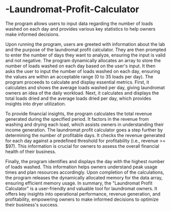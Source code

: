 # -Laundromat-Profit-Calculator
The program allows users to input data regarding the number of loads washed on each day and provides various key statistics to help owners make informed decisions.

Upon running the program, users are greeted with information about the lab and the purpose of the laundromat profit calculator. They are then prompted to enter the number of days they want to analyze, ensuring the input is valid and not negative.
The program dynamically allocates an array to store the number of loads washed on each day based on the user's input. It then asks the user to input the number of loads washed on each day, ensuring the values are within an acceptable range (0 to 35 loads per day).
The program proceeds to calculate and display essential metrics. First, it calculates and shows the average loads washed per day, giving laundromat owners an idea of the daily workload. Next, it calculates and displays the total loads dried and the average loads dried per day, which provides insights into dryer utilization.

To provide financial insights, the program calculates the total revenue generated during the specified period. It factors in the revenue from washing and drying each load, which assists owners in understanding their income generation.
The laundromat profit calculator goes a step further by determining the number of profitable days. It checks the revenue generated for each day against a predefined threshold for profitability (i.e., revenue >= $97). This information is crucial for owners to assess the overall financial health of their business.

Finally, the program identifies and displays the day with the highest number of loads washed. This information helps owners understand peak usage times and plan resources accordingly.
Upon completion of the calculations, the program releases the dynamically allocated memory for the data array, ensuring efficient memory usage.
In summary, the "Laundromat Profit Calculator" is a user-friendly and valuable tool for laundromat owners. It offers key insights into operational performance, revenue generation, and profitability, empowering owners to make informed decisions to optimize their business's success.
